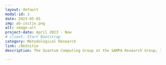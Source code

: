 ```yaml
---
layout: default
modal-id: 1
date: 2023-05-01
img: ab-initio.png
alt: image-alt
project-date: April 2023 - Now
# client: Start Bootstrap
category: Metodological Research
link: /AbInitio
description: The Quantum Computing Group at the SAMPA Research Group, Institute of Physics – University of São Paulo (USP) focuses on the development and application of computational methods to study quantum systems and materials. Our research explores quantum simulation techniques aimed at understanding the ground-state properties of matter, catalytic processes, and the electronic structure of complex systems. We combine quantum computing algorithms with numerical approaches such as Monte Carlo methods, variational techniques, and many-body approximations to model realistic materials with high accuracy and scalability. By bridging quantum information science and computational physics, our goal is to build new paradigms for simulating matter and advancing the predictive power of quantum technologies in materials science and chemistry.

---
```

